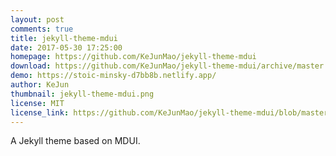 ```yaml
---
layout: post
comments: true
title: jekyll-theme-mdui
date: 2017-05-30 17:25:00 
homepage: https://github.com/KeJunMao/jekyll-theme-mdui
download: https://github.com/KeJunMao/jekyll-theme-mdui/archive/master.zip
demo: https://stoic-minsky-d7bb8b.netlify.app/
author: KeJun
thumbnail: jekyll-theme-mdui.png
license: MIT
license_link: https://github.com/KeJunMao/jekyll-theme-mdui/blob/master/LICENSE.txt
---
```


A Jekyll theme based on MDUI.
